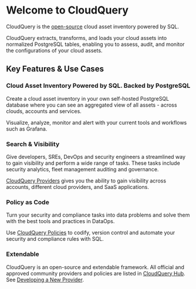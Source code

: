 # Welcome to CloudQuery

CloudQuery is the [open-source](https://github.com/cloudquery/cloudquery) cloud asset inventory powered by SQL.

CloudQuery extracts, transforms, and loads your cloud assets into normalized PostgreSQL tables, enabling you to assess, audit, and monitor the configurations of your cloud assets.

## Key Features & Use Cases

### Cloud Asset Inventory Powered by SQL. Backed by PostgreSQL

Create a cloud asset inventory in your own self-hosted PostgreSQL database where you can see an aggregated view of all assets - across clouds, accounts and services.

Visualize, analyze, monitor and alert with your current tools and workflows such as Grafana.

### Search & Visibility

Give developers, SREs, DevOps and security engineers a streamlined way to gain visibility and perform a wide range of tasks. These tasks include security analytics, fleet management auditing and governance.

[CloudQuery Providers](https://hub.cloudquery.io) gives you the ability to gain visibility across accounts, different cloud providers, and SaaS applications.

### Policy as Code

Turn your security and compliance tasks into data problems and solve them with the best tools and practices in DataOps.

Use [CloudQuery Policies](./cli/policy/overview) to codify, version control and automate your security and compliance rules with SQL.

### Extendable

CloudQuery is an open-source and extendable framework. All official and approved community providers and policies are listed in [CloudQuery Hub](https://hub.cloudquery.io). See [Developing a New Provider](./developers/developing-new-provider.md).
